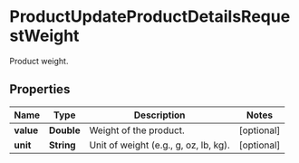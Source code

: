 

# ProductUpdateProductDetailsRequestWeight

Product weight.

## Properties

| Name | Type | Description | Notes |
|------------ | ------------- | ------------- | -------------|
|**value** | **Double** | Weight of the product. |  [optional] |
|**unit** | **String** | Unit of weight (e.g., g, oz, lb, kg). |  [optional] |



